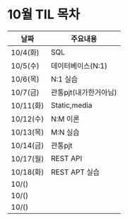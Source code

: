 # 10월 TIL 목차

|날짜|주요내용|
|------|---|
|10/4(화)|SQL|
|10/5(수)|데이터베이스(N:1)|
|10/6(목)|N:1 실습|
|10/7(금)|관통pjt(내가한거아님)|
|10/11(화)|Static,media|
|10/12(수)|N:M 이론|
|10/13(목)|M:N 실습|
|10/14(금)|관통pjt|
|10/17(월)|REST API|
|10/18(화)|REST APT 실습|
|10/()||
|10/()||
|10/()||

